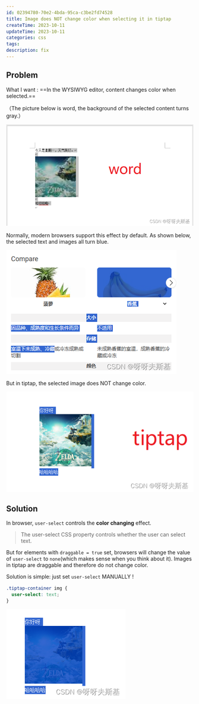 ```yaml
---
id: 02394780-70e2-4bda-95ca-c3be2fd74528
title: Image does NOT change color when selecting it in tiptap
createTime: 2023-10-11
updateTime: 2023-10-11
categories: css
tags: 
description: fix
---
```


## Problem

What I want : ==In the WYSIWYG editor, content changes color when selected.==

（The picture below is word, the background of the selected content turns gray.）

![在这里插入图片描述](..\post-assets\f7de6bf6-b359-4816-bf65-1a93c2c2ca5a.png)

Normally, modern browsers support this effect by default. As shown below, the selected text and images all turn blue.

![在这里插入图片描述](..\post-assets\cc965f94-0561-4628-ba80-54d2764065f2.png)

But in tiptap, the selected image does NOT change color.

![在这里插入图片描述](..\post-assets\16068e83-325c-41ff-95ce-3dc0c1b4532e.png)

## Solution

In browser, `user-select` controls the **color changing** effect.

> The user-select CSS property controls whether the user can select text.

But for elements with `draggable = true` set, browsers will change the value of `user-select` to `none`(which makes sense when you think about it). Images in tiptap are draggable and therefore do not change color.

Solution is simple: just set `user-select` MANUALLY !

```css
.tiptap-container img {
  user-select: text;
}
```

![在这里插入图片描述](..\post-assets\b773e58a-cbe8-4c2c-a3e4-48c2bed604c5.png)